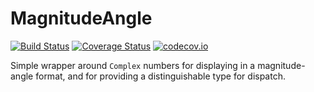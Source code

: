 # MagnitudeAngle

[![Build Status](https://travis-ci.org/ajkeller34/MagnitudeAngle.jl.svg?branch=master)](https://travis-ci.org/ajkeller34/MagnitudeAngle.jl)
[![Coverage Status](https://coveralls.io/repos/github/ajkeller34/MagnitudeAngle.jl/badge.svg?branch=master)](https://coveralls.io/github/ajkeller34/MagnitudeAngle.jl?branch=master)
[![codecov.io](http://codecov.io/github/ajkeller34/MagnitudeAngle.jl/coverage.svg?branch=master)](http://codecov.io/github/ajkeller34/MagnitudeAngle.jl?branch=master)

Simple wrapper around `Complex` numbers for displaying in a magnitude-angle format, and for providing a distinguishable type for dispatch.
